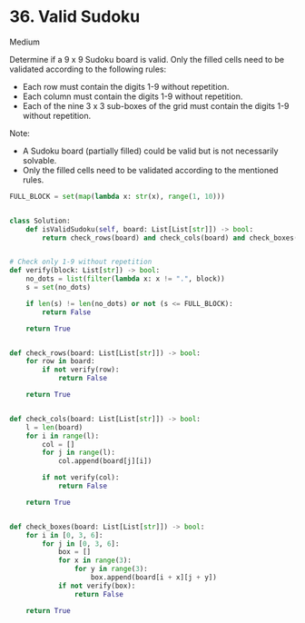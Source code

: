 # 36. Valid Sudoku

Medium

Determine if a 9 x 9 Sudoku board is valid. Only the filled cells need to be validated according to the following rules:

- Each row must contain the digits 1-9 without repetition.
- Each column must contain the digits 1-9 without repetition.
- Each of the nine 3 x 3 sub-boxes of the grid must contain the digits 1-9 without repetition.

Note:
- A Sudoku board (partially filled) could be valid but is not necessarily solvable.
- Only the filled cells need to be validated according to the mentioned rules.

```python
FULL_BLOCK = set(map(lambda x: str(x), range(1, 10)))


class Solution:
    def isValidSudoku(self, board: List[List[str]]) -> bool:
        return check_rows(board) and check_cols(board) and check_boxes(board)


# Check only 1-9 without repetition
def verify(block: List[str]) -> bool:
    no_dots = list(filter(lambda x: x != ".", block))
    s = set(no_dots)

    if len(s) != len(no_dots) or not (s <= FULL_BLOCK):
        return False

    return True


def check_rows(board: List[List[str]]) -> bool:
    for row in board:
        if not verify(row):
            return False

    return True


def check_cols(board: List[List[str]]) -> bool:
    l = len(board)
    for i in range(l):
        col = []
        for j in range(l):
            col.append(board[j][i])

        if not verify(col):
            return False

    return True


def check_boxes(board: List[List[str]]) -> bool:
    for i in [0, 3, 6]:
        for j in [0, 3, 6]:
            box = []
            for x in range(3):
                for y in range(3):
                    box.append(board[i + x][j + y])
            if not verify(box):
                return False

    return True
```
